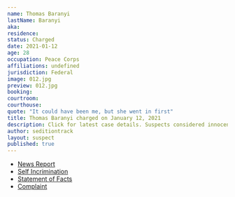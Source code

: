 ```yaml
---
name: Thomas Baranyi
lastName: Baranyi
aka: 
residence: 
status: Charged
date: 2021-01-12
age: 28
occupation: Peace Corps
affiliations: undefined
jurisdiction: Federal
image: 012.jpg
preview: 012.jpg
booking: 
courtroom: 
courthouse: 
quote: "It could have been me, but she went in first"
title: Thomas Baranyi charged on January 12, 2021
description: Click for latest case details. Suspects considered innocent until proven guilty.
author: seditiontrack
layout: suspect
published: true
---
```

- [News Report](https://apnews.com/article/capitol-siege-shootings-new-jersey-c9bcea4917ebe6c07d6e2f45286c5d8a)
- [Self Incrimination](https://twitter.com/shaunking/status/1347257804244082695?s=20)
- [Statement of Facts](https://www.justice.gov/opa/page/file/1355731/download)
- [Complaint](https://www.justice.gov/opa/page/file/1356466/download)
